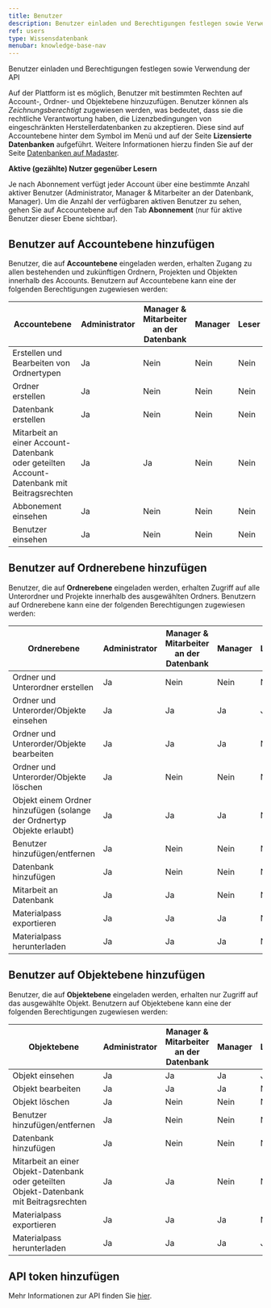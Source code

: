 ```yaml
---
title: Benutzer
description: Benutzer einladen und Berechtigungen festlegen sowie Verwendung der API
ref: users
type: Wissensdatenbank
menubar: knowledge-base-nav
---
```


Benutzer einladen und Berechtigungen festlegen sowie Verwendung der API

Auf der Plattform ist es möglich, Benutzer mit bestimmten Rechten auf Account-, Ordner- und Objektebene hinzuzufügen.
Benutzer können als *Zeichnungsberechtigt* zugewiesen werden, was bedeutet, dass sie die rechtliche Verantwortung haben, die Lizenzbedingungen von eingeschränkten Herstellerdatenbanken zu akzeptieren. Diese sind auf Accountebene hinter dem Symbol <iconify-icon inline icon='mdi-dots-vertical'/> im Menü und auf der Seite **Lizensierte Datenbanken** aufgeführt.
Weitere Informationen hierzu finden Sie auf der Seite <a href="/at/de/knowledge-base/databases" target="_blank">Datenbanken auf Madaster</a>.

**Aktive (gezählte) Nutzer gegenüber Lesern**

Je nach Abonnement verfügt jeder Account über eine bestimmte Anzahl aktiver Benutzer (Administrator, Manager & Mitarbeiter an der Datenbank, Manager). Um die Anzahl der verfügbaren aktiven Benutzer zu sehen, gehen Sie auf Accountebene <iconify-icon inline icon='mdi-briefcase-variant'/> auf den Tab **Abonnement** (nur für aktive Benutzer dieser Ebene sichtbar).

## Benutzer auf Accountebene hinzufügen

Benutzer, die auf **Accountebene** <iconify-icon inline icon='mdi-briefcase-variant'/> eingeladen werden, erhalten Zugang zu allen bestehenden und zukünftigen Ordnern, Projekten und Objekten innerhalb des Accounts. Benutzern auf Accountebene kann eine der folgenden Berechtigungen zugewiesen werden:

|Accountebene|Administrator|Manager & Mitarbeiter an der Datenbank|Manager|Leser|Kontakt Rechnungsstellung|
|-|-|-|-|-|-|
|Erstellen und Bearbeiten von Ordnertypen| Ja| Nein| Nein| Nein| Nein|
|Ordner erstellen| Ja| Nein| Nein| Nein| Nein|
|Datenbank erstellen| Ja| Nein| Nein| Nein| Nein|
|Mitarbeit an einer Account-Datenbank oder geteilten Account-Datenbank mit Beitragsrechten| Ja| Ja| Nein| Nein| Nein|
|Abbonement einsehen| Ja| Nein| Nein| Nein| Nein|
|Benutzer einsehen| Ja| Nein| Nein| Nein| Nein|

## Benutzer auf Ordnerebene hinzufügen

Benutzer, die auf **Ordnerebene** <iconify-icon inline icon='mdi-folder-account'/> eingeladen werden, erhalten Zugriff auf alle Unterordner und Projekte innerhalb des ausgewählten Ordners. Benutzern auf Ordnerebene kann eine der folgenden Berechtigungen zugewiesen werden:

|Ordnerebene|Administrator|Manager & Mitarbeiter an der Datenbank|Manager|Leser|Kontakt Rechnungsstellung|
|-|-|-|-|-|-|
|Ordner und Unterordner erstellen|Ja| Nein| Nein| Nein| Nein|
|Ordner und Unterorder/Objekte einsehen| Ja| Ja| Ja| Ja| Ja|
|Ordner und Unterorder/Objekte bearbeiten| Ja| Ja| Ja| Nein| Nein|
|Ordner und Unterorder/Objekte löschen| Ja| Nein| Nein| Nein| Nein|
|Objekt einem Ordner hinzufügen (solange der Ordnertyp Objekte erlaubt)| Ja| Ja| Ja| Nein| Nein|
|Benutzer hinzufügen/entfernen| Ja| Nein| Nein| Nein| Nein |
|Datenbank hinzufügen| Ja| Nein| Nein| Nein| Nein|
|Mitarbeit an Datenbank| Ja| Ja| Nein| Nein| Nein|
|Materialpass exportieren| Ja| Ja| Ja| Nein| Nein|
|Materialpass herunterladen| Ja| Ja| Ja| Nein| Nein|

## Benutzer auf Objektebene hinzufügen

Benutzer, die auf **Objektebene** <iconify-icon inline icon='mdi-office-building'/> eingeladen werden, erhalten nur Zugriff auf das ausgewählte Objekt. Benutzern auf Objektebene kann eine der folgenden Berechtigungen zugewiesen werden:

|Objektebene|Administrator|Manager & Mitarbeiter an der Datenbank|Manager|Leser|Kontakt Rechnungsstellung|
|-|-|-|-|-|-|
|Objekt einsehen| Ja| Ja| Ja| Ja| Ja|
|Objekt bearbeiten| Ja| Ja| Ja| Nein| Nein|
|Objekt löschen| Ja| Nein| Nein| Nein| Nein|
|Benutzer hinzufügen/entfernen| Ja| Nein| Nein| Nein| Nein|
|Datenbank hinzufügen| Ja| Nein| Nein| Nein| Nein|
|Mitarbeit an einer Objekt-Datenbank oder geteilten Objekt-Datenbank mit Beitragsrechten| Ja| Ja| Nein| Nein| Nein|
|Materialpass exportieren| Ja| Ja| Ja| Nein| Nein|
|Materialpass herunterladen| Ja| Ja| Ja| Ja| Ja|

## API token hinzufügen

Mehr Informationen zur API finden Sie <a href="/at/de/api/" target="_blank">hier</a>.
